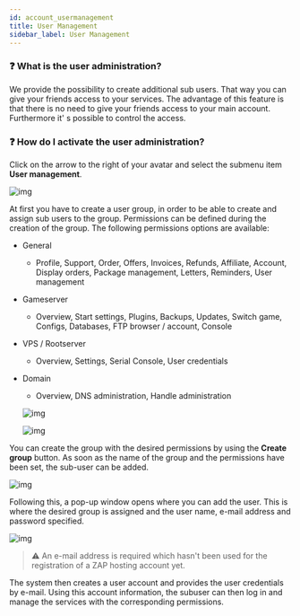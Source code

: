 ```yaml
---
id: account_usermanagement
title: User Management
sidebar_label: User Management
---
```


### ❓ What is the user administration?

We provide the possibility to create additional sub users. That way you can give your friends access to your services. The advantage of this feature is that there is no need to give your friends access to your main account. Furthermore it' s possible to control the access. 

### ❓  How do I activate the user administration?

Click on the arrow to the right of your avatar and select the submenu item **User management**.

![img](https://screensaver01.zap-hosting.com/index.php/s/8Cb9MpsDKyygeFz/preview)

At first you have to create a user group, in order to be able to create and assign sub users to the group. Permissions can be defined during the creation of the group. The following permissions options are available:

- General

  - Profile, Support, Order, Offers, Invoices, Refunds, Affiliate, Account, Display orders, Package management, Letters, Reminders, User management

- Gameserver

  - Overview, Start settings, Plugins, Backups, Updates, Switch game, Configs, Databases, FTP browser / account, Console

- VPS / Rootserver

  - Overview, Settings, Serial Console, User credentials

- Domain

  - Overview, DNS administration, Handle administration

  

  ![img](https://screensaver01.zap-hosting.com/index.php/s/BX2Z2XF6YGc4B7R/preview)

  ![img](https://screensaver01.zap-hosting.com/index.php/s/CYyqJwRQLK4ftfq/preview)

  

 You can create the group with the desired permissions by using the **Create group** button. As soon as the name of the group and the permissions have been set, the sub-user can be added.
  

  ![img](https://screensaver01.zap-hosting.com/index.php/s/bKeC7cg86KxLDma/preview)
  

Following this, a pop-up window opens where you can add the user. This is where the desired group is assigned and the user name, e-mail address and password specified.

  ![img](https://screensaver01.zap-hosting.com/index.php/s/nEWqKRbYLJTsr8r/preview)

  

> ⚠️ An e-mail address is required which hasn't been used for the registration of a ZAP hosting account yet.


The system then creates a user account and provides the user credentials by e-mail. Using this account information, the subuser can then log in and manage the services with the corresponding permissions. 

